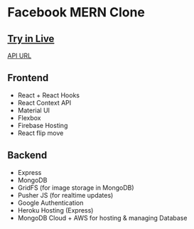 # Facebook MERN Clone

## [Try in Live](https://facebook-mern-clone-22737.web.app/)

[API URL](https://fb-mern-clone-alex.herokuapp.com)

## Frontend

- React + React Hooks
- React Context API
- Material UI
- Flexbox
- Firebase Hosting
- React flip move

## Backend

- Express
- MongoDB
- GridFS (for image storage in MongoDB)
- Pusher JS (for realtime updates)
- Google Authentication
- Heroku Hosting (Express)
- MongoDB Cloud + AWS for hosting & managing Database
